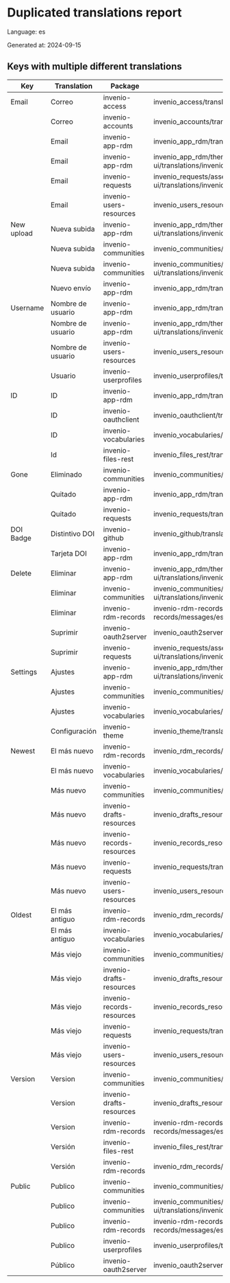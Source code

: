 # Duplicated translations report

Language: es

Generated at: 2024-09-15


## Keys with multiple different translations


| Key | Translation | Package | File |
| --- | --- | --- | --- |
| Email| Correo | invenio-access | invenio_access/translations/es/LC_MESSAGES/messages.po |
|| Correo | invenio-accounts | invenio_accounts/translations/es/LC_MESSAGES/messages.po |
|| Email | invenio-app-rdm | invenio_app_rdm/translations/es/LC_MESSAGES/messages.po |
|| Email | invenio-app-rdm | invenio_app_rdm/theme/assets/semantic-ui/translations/invenio_app_rdm/messages/es/messages.po |
|| Email | invenio-requests | invenio_requests/assets/semantic-ui/translations/invenio_requests/messages/es/messages.po |
|| Email | invenio-users-resources | invenio_users_resources/translations/es/LC_MESSAGES/messages.po |
| New upload| Nueva subida | invenio-app-rdm | invenio_app_rdm/theme/assets/semantic-ui/translations/invenio_app_rdm/messages/es/messages.po |
|| Nueva subida | invenio-communities | invenio_communities/translations/es/LC_MESSAGES/messages.po |
|| Nueva subida | invenio-communities | invenio_communities/assets/semantic-ui/translations/invenio_communities/messages/es/messages.po |
|| Nuevo envío | invenio-app-rdm | invenio_app_rdm/translations/es/LC_MESSAGES/messages.po |
| Username| Nombre de usuario | invenio-app-rdm | invenio_app_rdm/translations/es/LC_MESSAGES/messages.po |
|| Nombre de usuario | invenio-app-rdm | invenio_app_rdm/theme/assets/semantic-ui/translations/invenio_app_rdm/messages/es/messages.po |
|| Nombre de usuario | invenio-users-resources | invenio_users_resources/translations/es/LC_MESSAGES/messages.po |
|| Usuario | invenio-userprofiles | invenio_userprofiles/translations/es/LC_MESSAGES/messages.po |
| ID| ID | invenio-app-rdm | invenio_app_rdm/translations/es/LC_MESSAGES/messages.po |
|| ID | invenio-oauthclient | invenio_oauthclient/translations/es/LC_MESSAGES/messages.po |
|| ID | invenio-vocabularies | invenio_vocabularies/translations/es/LC_MESSAGES/messages.po |
|| Id | invenio-files-rest | invenio_files_rest/translations/es/LC_MESSAGES/messages.po |
| Gone| Eliminado | invenio-communities | invenio_communities/translations/es/LC_MESSAGES/messages.po |
|| Quitado | invenio-app-rdm | invenio_app_rdm/translations/es/LC_MESSAGES/messages.po |
|| Quitado | invenio-requests | invenio_requests/translations/es/LC_MESSAGES/messages.po |
| DOI Badge| Distintivo DOI | invenio-github | invenio_github/translations/es/LC_MESSAGES/messages.po |
|| Tarjeta DOI | invenio-app-rdm | invenio_app_rdm/translations/es/LC_MESSAGES/messages.po |
| Delete| Eliminar | invenio-app-rdm | invenio_app_rdm/theme/assets/semantic-ui/translations/invenio_app_rdm/messages/es/messages.po |
|| Eliminar | invenio-communities | invenio_communities/assets/semantic-ui/translations/invenio_communities/messages/es/messages.po |
|| Eliminar | invenio-rdm-records | invenio-rdm-records/assets/semantic-ui/translations/invenio-rdm-records/messages/es/messages.po |
|| Suprimir | invenio-oauth2server | invenio_oauth2server/translations/es/LC_MESSAGES/messages.po |
|| Suprimir | invenio-requests | invenio_requests/assets/semantic-ui/translations/invenio_requests/messages/es/messages.po |
| Settings| Ajustes | invenio-app-rdm | invenio_app_rdm/theme/assets/semantic-ui/translations/invenio_app_rdm/messages/es/messages.po |
|| Ajustes | invenio-communities | invenio_communities/translations/es/LC_MESSAGES/messages.po |
|| Ajustes | invenio-vocabularies | invenio_vocabularies/translations/es/LC_MESSAGES/messages.po |
|| Configuración | invenio-theme | invenio_theme/translations/es/LC_MESSAGES/messages.po |
| Newest| El más nuevo | invenio-rdm-records | invenio_rdm_records/translations/es/LC_MESSAGES/messages.po |
|| El más nuevo | invenio-vocabularies | invenio_vocabularies/translations/es/LC_MESSAGES/messages.po |
|| Más nuevo | invenio-communities | invenio_communities/translations/es/LC_MESSAGES/messages.po |
|| Más nuevo | invenio-drafts-resources | invenio_drafts_resources/translations/es/LC_MESSAGES/messages.po |
|| Más nuevo | invenio-records-resources | invenio_records_resources/translations/es/LC_MESSAGES/messages.po |
|| Más nuevo | invenio-requests | invenio_requests/translations/es/LC_MESSAGES/messages.po |
|| Más nuevo | invenio-users-resources | invenio_users_resources/translations/es/LC_MESSAGES/messages.po |
| Oldest| El más antiguo | invenio-rdm-records | invenio_rdm_records/translations/es/LC_MESSAGES/messages.po |
|| El más antiguo | invenio-vocabularies | invenio_vocabularies/translations/es/LC_MESSAGES/messages.po |
|| Más viejo | invenio-communities | invenio_communities/translations/es/LC_MESSAGES/messages.po |
|| Más viejo | invenio-drafts-resources | invenio_drafts_resources/translations/es/LC_MESSAGES/messages.po |
|| Más viejo | invenio-records-resources | invenio_records_resources/translations/es/LC_MESSAGES/messages.po |
|| Más viejo | invenio-requests | invenio_requests/translations/es/LC_MESSAGES/messages.po |
|| Más viejo | invenio-users-resources | invenio_users_resources/translations/es/LC_MESSAGES/messages.po |
| Version| Version | invenio-communities | invenio_communities/translations/es/LC_MESSAGES/messages.po |
|| Version | invenio-drafts-resources | invenio_drafts_resources/translations/es/LC_MESSAGES/messages.po |
|| Version | invenio-rdm-records | invenio-rdm-records/assets/semantic-ui/translations/invenio-rdm-records/messages/es/messages.po |
|| Versión | invenio-files-rest | invenio_files_rest/translations/es/LC_MESSAGES/messages.po |
|| Versión | invenio-rdm-records | invenio_rdm_records/translations/es/LC_MESSAGES/messages.po |
| Public| Publico | invenio-communities | invenio_communities/translations/es/LC_MESSAGES/messages.po |
|| Publico | invenio-communities | invenio_communities/assets/semantic-ui/translations/invenio_communities/messages/es/messages.po |
|| Publico | invenio-rdm-records | invenio-rdm-records/assets/semantic-ui/translations/invenio-rdm-records/messages/es/messages.po |
|| Publico | invenio-userprofiles | invenio_userprofiles/translations/es/LC_MESSAGES/messages.po |
|| Público | invenio-oauth2server | invenio_oauth2server/translations/es/LC_MESSAGES/messages.po |
